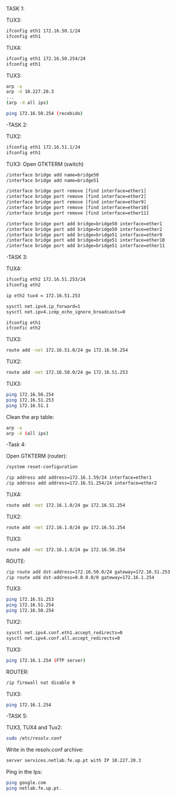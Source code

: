 TASK 1:

TUX3:
```bash
ifconfig eth1 172.16.50.1/24
ifconfig eth1
```
TUX4:

```bash
ifconfig eth1 172.16.50.254/24
ifconfig eth1
```
TUX3:
```bash
arp -a
arp -d 10.227.20.3
...
(arp -d all ips)

ping 172.16.50.254 (recebido)
```


-TASK 2:

TUX2:
```bash
ifconfig eth1 172.16.51.1/24
ifconfig eth1
```

TUX3:
Open GTKTERM (switch)
```bash
/interface bridge add name=bridge50
/interface bridge add name=bridge51

/interface bridge port remove [find interface=ether1]
/interface bridge port remove [find interface=ether2]
/interface bridge port remove [find interface=ether9]
/interface bridge port remove [find interface=ether10]
/interface bridge port remove [find interface=ether11]

/interface bridge port add bridge=bridge50 interface=ether1
/interface bridge port add bridge=bridge50 interface=ether2
/interface bridge port add bridge=bridge51 interface=ether9
/interface bridge port add bridge=bridge51 interface=ether10
/interface bridge port add bridge=bridge51 interface=ether11
```


-TASK 3:

TUX4:
```bash
ifconfig eth2 172.16.51.253/24
ifconfig eth2

ip eth2 tux4 = 172.16.51.253

sysctl net.ipv4.ip_forward=1
sysctl net.ipv4.icmp_echo_ignore_broadcasts=0

ifconfig eth1
ifconfic eth2
```
TUX3:
```bash
route add -net 172.16.51.0/24 gw 172.16.50.254
```
TUX2:
```bash
route add -net 172.16.50.0/24 gw 172.16.51.253
```
TUX3:
```bash
ping 172.16.50.254
ping 172.16.51.253
ping 172.16.51.1
```
Clean the arp table:
```bash
arp -a
arp -d (all ips)
```


-Task 4:

Open GTKTERM (router):
```bash
/system reset-configuration

/ip address add address=172.16.1.59/24 interface=ether1
/ip address add address=172.16.51.254/24 interface=ether2
```

TUX4:
```bash
route add -net 172.16.1.0/24 gw 172.16.51.254
```
TUX2:
```bash
route add -net 172.16.1.0/24 gw 172.16.51.254
```
TUX3:
```bash
route add -net 172.16.1.0/24 gw 172.16.50.254
```
ROUTE:
```bash
/ip route add dst-address=172.16.50.0/24 gateway=172.16.51.253
/ip route add dst-address=0.0.0.0/0 gateway=172.16.1.254
```
TUX3:
```bash
ping 172.16.51.253
ping 172.16.51.254
ping 172.16.50.254
```

TUX2:
```bash
sysctl net.ipv4.conf.eth1.accept_redirects=0
sysctl net.ipv4.conf.all.accept_redirects=0
```
TUX3:
```bash
ping 172.16.1.254 (FTP server)
```

ROUTER:
```bash
/ip firewall nat disable 0
```

TUX3:
```bash
ping 172.16.1.254
```

-TASK 5:

TUX3, TUX4 and Tux2:
```bash
sudo /etc/resolv.conf 
```
Write in the resolv.conf archive:
```bash
server services.netlab.fe.up.pt with IP 10.227.20.3
```
Ping in the Ips:
```bash
ping google.com 
ping netlab.fe.up.pt. 
```
